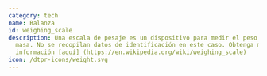 ```yaml
---
category: tech
name: Balanza
id: weighing_scale
description: Una escala de pesaje es un dispositivo para medir el peso o la
  masa. No se recopilan datos de identificación en este caso. Obtenga más
  información [aquí] (https://en.wikipedia.org/wiki/weighing_scale)
icon: /dtpr-icons/weight.svg
---
```

